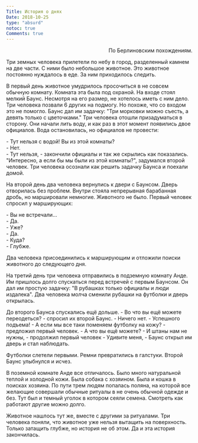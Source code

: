 ```yaml
---
Title: История о днях
Date: 2018-10-25
type: "absurd"
notoc: true
Comments: true
---
```


<div style="text-align: right"> По Берлиновским похождениям.</div>

Три земных человека прилетели по небу в город, разделенный камнем на две части. С ними было небольшое животное. Это животное постоянно нуждалось в еде. За ним приходилось следить.

В первый день животное умудрилось просочиться в не совсем обычную комнату. Комната эта была под охраной. На входе стоял мелкий Баунс. Несмотря на его размер, не хотелось иметь с ним дело. Три человека позвали 6 других на подмогу. Но похоже, что со входом это не помогло. Баунс дал им задачку:
"Три морковки можно съесть, а девять только с цветочками." Три человека отошли призадуматься в сторону. Они начали лить воду, и как раз в этот момент появились двое официалов. Вода остановилась, но официалов не провести:

\- Тут нельзя с водой! Вы из этой комнаты?<br/>
\- Нет.<br/>
\- Тут нельзя, - закончили официалы и так же скрылись как показались. "Интересно, а если бы мы были из этой комнаты?", задумался второй человек.
Три человека осознали как решить задачку Баунса и поехали домой.<br/>

На второй день два человека вернулись к двери с Баунсом. Дверь отворилась без проблем. Внутри стояла непрерывная барабанная дробь, но маршировали немногие. Животного не было. Первый человек спросил у марширующих:

\- Вы не встречали...<br/>
\- Да.<br/>
\- Уже?<br/>
\- Да.<br/>
\- Куда?<br/>
\- Глубже.

Два человека присоединились к марширующим и отложили поиски животного до следующего дня.

На третий день три человека отправились в подземную комнату Анде. Им пришлось долго спускаться перед встречей с первым Баунсом. Он дал им простую задачку: "В рубашках только официалы и люди издалека". Два человека молча сменили рубашки на футболки и дверь открылась.

До второго Баунса спускались ещё дольше.
\- Во что вы ещё можете переодеться? - спросил их второй Баунс.
\- Ничего нет.
\- Успешного подъема!
\- А если мы все таки поменяем футболку на кожу? - предложил первый человек.
\- А что вы ещё можете?
\- И штаны нам не нужны, - продолжил первый человек
\- Удивите меня, - Баунс открыл им дверь и стал наблюдать.

Футболки слетели первыми. Ремни превратились в галстуки. Второй Баунс улыбнулся и исчез.

В поземной комнате Анде все отличалось. Было много натуральной теплой и холодной кожи. Была собака с хозяином. Была и кошка в поисках хозяина. По пути трем людям попалась поляна, на которой все желающие совершали обычные ритуалы в не очень обычной одежде и без. Тут был и темный уголок в котором сеяли семена. Смотреть как работают другие можно долго.

Животное нашлось тут же, вместе с другими за ритуалами. Три человека поняли, что животное уже нельзя вытащить на поверхность. Только затащить глубже, но история не об этом. Да и эта история закончилась.
